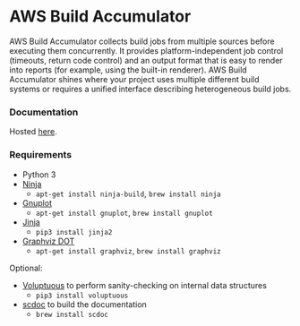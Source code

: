 AWS Build Accumulator
=

AWS Build Accumulator collects build jobs from multiple sources before executing them
concurrently. It provides platform-independent job control (timeouts,
return code control) and an output format that is easy to render into
reports (for example, using the built-in renderer).  AWS Build Accumulator
shines where your project uses multiple different build systems or requires
a unified interface describing heterogeneous build jobs.

### Documentation

Hosted [here](https://awslabs.github.io/aws-build-accumulator/).


### Requirements

* Python 3
* [Ninja](https://ninja-build.org/)
  * `apt-get install ninja-build`, `brew install ninja`
* [Gnuplot](http://www.gnuplot.info/)
  * `apt-get install gnuplot`, `brew install gnuplot`
* [Jinja](https://jinja.palletsprojects.com/en/2.11.x/)
  * `pip3 install jinja2`
* [Graphviz DOT](https://graphviz.org/)
  * `apt-get install graphviz`, `brew install graphviz`

Optional:

* [Voluptuous](https://pypi.org/project/voluptuous/) to perform
  sanity-checking on internal data structures
  * `pip3 install voluptuous`
* [scdoc](https://git.sr.ht/~sircmpwn/scdoc) to build the documentation
  * `brew install scdoc`
